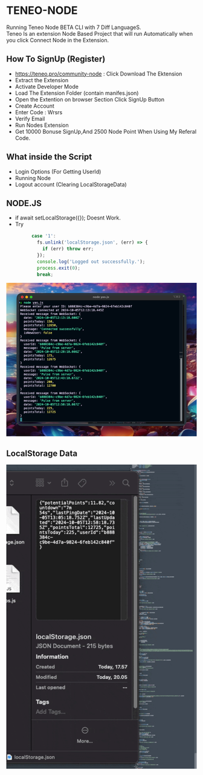# TENEO-NODE
Running Teneo Node BETA CLI with 7 Diff LanguageS. <br>
Teneo Is an extension Node Based Project that will run Automatically when you click Connect Node in the Extension.

## How To SignUp (Register)

- https://teneo.pro/community-node : Click Download The Ektension
- Extract the Extension
- Activate Developer Mode
- Load The Extension Folder (contain manifes.json)
- Open the Extention on browser Section Click SignUp Button
- Create Account
- Enter Code : Wrsrs
- Verify Email
- Run Nodes Extension
- Get 10000 Bonuse SignUp,And 2500 Node Point When Using My Referal Code.

## What inside the Script

- Login Options (For Getting UserId)
- Running Node
- Logout account (Clearing LocalStorageData)

## NODE.JS
- if await setLocalStorage({}); Doesnt Work.
- Try
  ```JavaScript
        case '1':
          fs.unlink('localStorage.json', (err) => {
            if (err) throw err;
          });
          console.log('Logged out successfully.');
          process.exit(0);
          break;
  ```
<img src="/Asset/Screenshot 2024-10-05 at 20.08.20.png" width=600>

## LocalStorage Data

<img src="/Asset/CleanShot 2024-10-05 at 20.05.19.gif" width=600>
